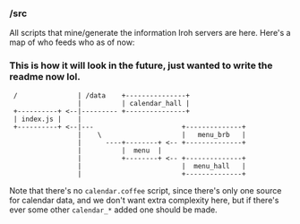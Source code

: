 



### /src

All scripts that mine/generate the information Iroh servers are here. Here's a map of who feeds who as of now:

### This is how it will look in the future, just wanted to write the readme now lol.

```
 /               | /data    +---------------+               
                 |          | calendar_hall |               
 +----------+ <--|--------- +---------------+               
 | index.js |    |                                          
 +----------+ <--|---                      +--------------+ 
                 |    \                    |   menu_brb   | 
                 |      ----+--------+ <-- +--------------+ 
                 |          |  menu  |                      
                 |          +--------+ <-- +--------------+ 
                 |                         |  menu_hall   | 
                 |                         +--------------+ 
```

Note that there's no `calendar.coffee` script, since there's only one source for calendar data, and we don't want extra complexity here, but if there's ever some other `calendar_*` added one should be made.